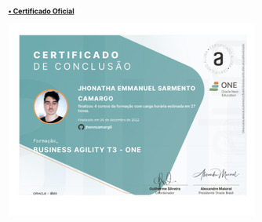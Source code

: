 #### <a href="https://cursos.alura.com.br/user/jhonncamarg0/degree-business-agility-turma3-one-407797/certificate" target="_blank"> • Certificado Oficial
</a>

![NPM](https://github.com/jhonncamarg0/oracle-next-education/blob/main/certificados/business-agility/business-agility.jpg)
